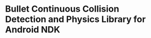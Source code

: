 Bullet Continuous Collision Detection and Physics Library for Android NDK
=========================================================================



